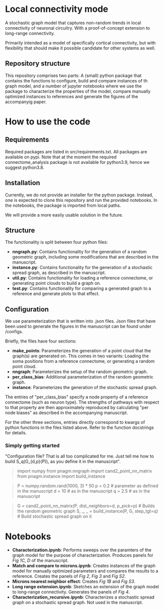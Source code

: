 # Local connectivity mode
A stochastic graph model that captures non-random trends in local connectivity of neuronal circuitry.
With a proof-of-concept extension to long-range connectivity.

Primarily intended as a model of specifically cortical connectivity, but with flexibility that should make it possible candidate for other systems as well.

## Repository structure
This repository comprises two parts: A (small) python package that contains the functions to configure, build and compare instances of th graph model, and a number of jupyter notebooks where we use the package to characterize the properties of the model, compare manually optimized instances to references and generate the figures of the accompanyig paper.

# How to use the code
## Requirements
Required packages are listed in src/requirements.txt.
All packages are available on  pypi.
Note that at the moment the required connectome_analysis package is not available for python3.9, hence we suggest python3.8.

## Installation
Currently, we do not provide an installer for the python package. Instead, one is expected to clone this repository and run the provided notebooks. In the notebooks, the package is imported from local paths. 

We will provide a more easily usable solution in the future.

## Structure
The functionality is split between four python files:
 - **nngraph.py**: Contains functionality for the generation of a random geometric graph, including some modifications that are described in the manuscript.
 - **instance.py**: Contains functionality for the generation of a stochastic spread graph, as described in the manuscript.
 - **util.py**: Contains functionality for loading a reference connectome, or generating point clouds to build a graph on.
 - **test.py**: Contains functionality for comparing a generated graph to a reference and generate plots to that effect.

## Configuration
We use parameterization that is written into .json files. Json files that have been used to generate the figures in the manuscript can be found under /configs.

Briefly, the files have four sections:
 - **make_points**: Parameterizes the generation of a point cloud that the graph(s) are generated on. This comes in two variants: Loading the soma positions from a reference connectome, or generating a random point cloud.
 - **nngraph**: Parameterizes the setup of the random geometric graph.
 - **per_class_bias**: Additional parameterization of the random geometric graph.
 - **instance**: Parameterizes the generation of the stochastic spread graph.

 The entries of "per_class_bias" specify a node property of a reference connectome (such as neuron type). The strengths of pathways with respect to that property are then approximately reproduced by calculating "per node biases" as described in the accompanying manuscript.

 For the other three sections, entries directly correspond to kwargs of python functions in the files listed above. Refer to the function docstrings for details.

 ### Simply getting started
 "Configuration file? That is all too complicated for me. Just tell me how to build S_q(G_{d,p}(P)), as you define it in the manuscript".

> import numpy
> from pnagm.nngraph import cand2_point_nn_matrix
> from pnagm.instance import build_instance

> P = numpy.random.rand(1000, 3) * 50
> p = 0.2  # parameter as defined in the manuscript
> d = 10  # as in the manuscript
> q = 2.5  # as in the manuscript

> G = cand2_point_nn_matrix(P, dist_neighbors=d, p_pick=p)  # Builds the random geometric graph
> S, _, _ = build_instance(P, G, step_tgt=q)  # Build stochastic spread graph on it

# Notebooks
 - **Characterization.ipynb**: Performs sweeps over the paramters of the graph model for the purpose of characterization. Produces panels for *Fig 1C, D* of the manuscript.
 - **Match and compare to microns.ipynb**: Creates instances of the graph model for manually optimized parameters and compares the results to a reference. Creates the panels of *Fig 2*, *Fig 3* and *Fig S2*.
 - **Microns nearest neighbor effect**: Creates *Fig 1B* and *Fig S3*.
 - **Long range extension.ipynb**: Sketches an extension of the graph model to long-range connectivity. Generates the panels of *Fig 4*.
 - **Characterization_recursive.ipynb**: Characterizes a stochastic spread graph on a stochastic spread graph. Not used in the manuscript.


